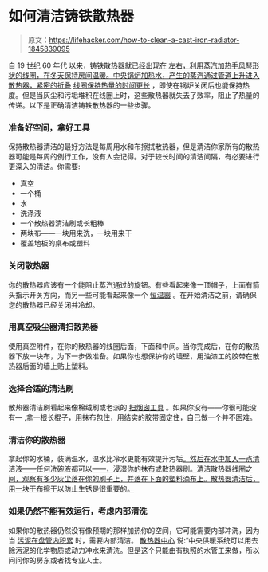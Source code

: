 # 如何清洁铸铁散热器

> 原文：<https://lifehacker.com/how-to-clean-a-cast-iron-radiator-1845839095>

自 19 世纪 60 年代 以来，铸铁散热器就已经出现在 [左右，利用蒸汽加热手风琴形状的线圈，在冬天保持房间温暖。中央锅炉加热水，产生的蒸汽通过管道上升进入散热器，紧密的折叠](https://www.thisoldhouse.com/heating-cooling/21015031/take-a-good-look-at-vintage-radiators) [线圈保持热量的时间更长](https://www.residencestyle.com/install-cast-iron-radiators-this-winter/) ，即使在锅炉关闭后也能保持热度。但是当灰尘和污垢堆积在线圈上时，这些散热器就失去了效率，阻止了热量的传递。以下是正确清洁铸铁散热器的一些步骤。



### 准备好空间，拿好工具

保持散热器清洁的最好方法是每周用水和布擦拭散热器，但是清洁你家所有的散热器可能是每周的例行工作，没有人会记得。对于较长时间的清洁间隔，有必要进行更深入的清洁。你需要:

*   真空
*   一个桶
*   水
*   洗涤液
*   一个散热器清洁刷或长粗棒
*   两块布——一块用来洗，一块用来干
*   覆盖地板的桌布或塑料



### 关闭散热器

你的散热器应该有一个能阻止蒸汽通过的旋钮。有些看起来像一顶帽子，上面有箭头指示开关方向，而另一些可能看起来像一个 [恒温器](https://www.google.com/search?q=different+radiator+nobs&source=lnms&tbm=isch&sa=X&ved=2ahUKEwi1-bnXzr_tAhWAF1kFHdh7BqcQ_AUoAnoECBAQBA&biw=1284&bih=714#imgrc=9NnTI6Y7TzrP-M) 。在开始清洁之前，请确保您的散热器已经关闭并冷却。

### 用真空吸尘器清扫散热器

使用真空附件，在你的散热器的线圈后面，下面和中间。当你完成后，在你的散热器下放一块布，为下一步做准备。如果你也想保护你的墙壁，用油漆工的胶带在散热器后面的墙上贴上塑料。

### 选择合适的清洁刷

散热器清洁刷看起来像棉绒刷或老派的 [扫烟囱工具](https://www.google.com/search?q=radiator+brush&tbm=isch&ved=2ahUKEwiymdHbzr_tAhVUdzABHW5bBHoQ2-cCegQIABAA&oq=radiator+brush&gs_lcp=CgNpbWcQARgAMgIIADICCAAyAggAMgIIADICCAAyBggAEAUQHjIGCAAQBRAeMgYIABAFEB4yBggAEAUQHjIGCAAQCBAeOgQIABBDOgUIABCxAzoICAAQsQMQgwE6BwgAELEDEENQ5t0hWKr0IWC7-yFoAHAAeACAAaoBiAGZDJIBBDIwLjGYAQCgAQGqAQtnd3Mtd2l6LWltZ7ABAMABAQ&sclient=img&ei=ghbQX7LQDNTuwbkP7raR0Ac&bih=714&biw=1284#imgrc=c1RQuelyZequdM) 。如果你没有——你很可能没有— ,拿一根长棍子，用抹布包住，用结实的胶带固定住，自己做一个并不困难。

### 清洁你的散热器

拿起你的水桶，装满温水，温水比冷水更能有效提升污垢[。然后在水中加入一点清洁液——任何洗碗液都可以——，浸湿你的抹布或散热器刷。清洁散热器线圈之间，观察有多少灰尘落在你的刷子上，并落在下面的塑料滴布上。散热器清洁后，用一块干布擦干以防止生锈是很重要的。](https://www.sunrise-cleaning.com/blog/cleaning-tips/hot-water-superior-comes-cleaning/#:~:text=When%20the%20fat%20is%20exposed,%2C%20floats%2C%20and%20washes%20away.&text=%E2%80%9CLifting%20dirt%E2%80%9D%20is%20a%20special,other%20dirt%20and%20from%20surfaces.)

### 如果仍然不能有效运行，考虑内部清洗

如果你的散热器仍然没有像预期的那样加热你的空间，它可能需要内部冲洗，因为当 [污泥在盘管内积累](https://www.theradiatorcentre.com/blog/article/64/common-causes-of-leak-and-rust-in-radiators) 时，需要内部清洁。 [散热器中心](https://www.theradiatorcentre.com/blog/article/64/common-causes-of-leak-and-rust-in-radiators) 说:“中央供暖系统可以用去除污泥的化学物质或动力冲水来清洗。但是这个只能由有执照的水管工来做，所以问问你的房东或者找专业人士。